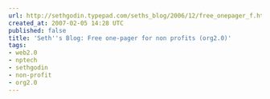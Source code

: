 ```yaml
---
url: http://sethgodin.typepad.com/seths_blog/2006/12/free_onepager_f.html
created_at: 2007-02-05 14:28 UTC
published: false
title: 'Seth''s Blog: Free one-pager for non profits (org2.0)'
tags:
- web2.0
- nptech
- sethgodin
- non-profit
- org2.0
---
```



